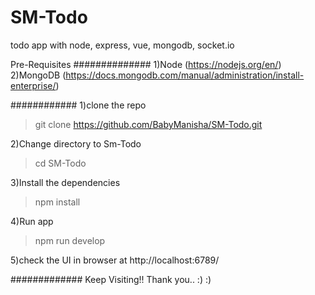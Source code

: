 # SM-Todo
todo app with node, express, vue, mongodb, socket.io

Pre-Requisites 
##############
1)Node (https://nodejs.org/en/)
2)MongoDB (https://docs.mongodb.com/manual/administration/install-enterprise/)

############
1)clone the repo
>git clone https://github.com/BabyManisha/SM-Todo.git

2)Change directory to Sm-Todo
>cd SM-Todo

3)Install the dependencies
>npm install

4)Run app
>npm run develop

5)check the UI in browser at http://localhost:6789/

#############
Keep Visiting!!
Thank you.. :) :)
